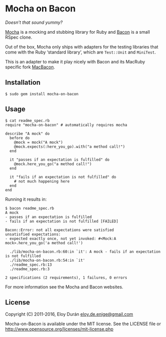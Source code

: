 Mocha on Bacon
==============

_Doesn’t that sound yummy?_

[Mocha][1] is a mocking and stubbing library for Ruby and [Bacon][2] is a small
RSpec clone.

Out of the box, Mocha only ships with adapters for the testing libraries that
come with the Ruby ‘standard library’, which are `Test::Unit` and `MiniTest`.

This is an adapter to make it play nicely with Bacon and its MacRuby specific
fork [MacBacon][3].


Installation
------------

    $ sudo gem install mocha-on-bacon


Usage
-----

    $ cat readme_spec.rb
    require "mocha-on-bacon" # automatically requires mocha

    describe "A mock" do
      before do
        @mock = mock("A mock")
        @mock.expects(:here_you_go).with("a method call!")
      end

      it "passes if an expectation is fulfilled" do
        @mock.here_you_go("a method call!")
      end

      it "fails if an expectation is not fulfilled" do
        # not much happening here
      end
    end

Running it results in:

    $ bacon readme_spec.rb
    A mock
    - passes if an expectation is fulfilled
    - fails if an expectation is not fulfilled [FAILED]

    Bacon::Error: not all expectations were satisfied
    unsatisfied expectations:
    - expected exactly once, not yet invoked: #<Mock:A mock>.here_you_go('a method call!')

      ./lib/mocha-on-bacon.rb:60:in `it': A mock - fails if an expectation is not fulfilled
      ./lib/mocha-on-bacon.rb:54:in `it'
      ./readme_spec.rb:13
      ./readme_spec.rb:3

    2 specifications (2 requirements), 1 failures, 0 errors

For more information see the Mocha and Bacon websites.


License
-------

Copyright (C) 2011-2016, Eloy Durán <eloy.de.enige@gmail.com>

Mocha-on-Bacon is available under the MIT license. See the LICENSE file or
http://www.opensource.org/licenses/mit-license.php


[1]: https://github.com/floehopper/mocha
[2]: https://github.com/chneukirchen/bacon
[3]: https://github.com/alloy/MacBacon

